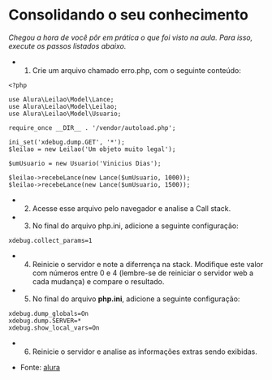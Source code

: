 # Consolidando o seu conhecimento

_Chegou a hora de você pôr em prática o que foi visto na aula. Para isso, execute os passos listados abaixo._

- 1) Crie um arquivo chamado erro.php, com o seguinte conteúdo:

```
<?php

use Alura\Leilao\Model\Lance;
use Alura\Leilao\Model\Leilao;
use Alura\Leilao\Model\Usuario;

require_once __DIR__ . '/vendor/autoload.php';

ini_set('xdebug.dump.GET', '*');
$leilao = new Leilao('Um objeto muito legal');

$umUsuario = new Usuario('Vinicius Dias');

$leilao->recebeLance(new Lance($umUsuario, 1000));
$leilao->recebeLance(new Lance($umUsuario, 1500));
```

- 2) Acesse esse arquivo pelo navegador e analise a Call stack.

- 3) No final do arquivo php.ini, adicione a seguinte configuração:

```
xdebug.collect_params=1
```

- 4) Reinicie o servidor e note a diferrença na stack. Modifique este valor com números entre 0 e 4 (lembre-se de reiniciar o servidor web a cada mudança) e compare o resultado.

- 5) No final do arquivo **php.ini**, adicione a seguinte configuração:

```
xdebug.dump_globals=On
xdebug.dump.SERVER=*
xdebug.show_local_vars=On
```

- 6) Reinicie o servidor e analise as informações extras sendo exibidas.

- Fonte: [alura](https://cursos.alura.com.br/course/php-xdebug-profiling/task/65308)
